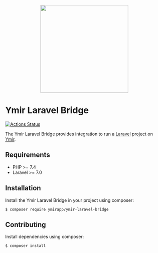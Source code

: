 <p align="center">
    <a href="https://ymirapp.com" target="_blank" align="center">
        <img src="https://cdn-std.droplr.net/files/acc_680806/69fc3k" width="280">
    </a>
</p>

# Ymir Laravel Bridge

[![Actions Status](https://github.com/ymirapp/laravel-bridge/workflows/Continuous%20Integration/badge.svg)](https://github.com/ymirapp/laravel-bridge/actions)

The Ymir Laravel Bridge provides integration to run a [Laravel][2] project on [Ymir][1].

## Requirements

 * PHP >= 7.4
 * Laravel >= 7.0

## Installation

Install the Ymir Laravel Bridge in your project using composer:

```
$ composer require ymirapp/ymir-laravel-bridge
```

## Contributing

Install dependencies using composer:

```console
$ composer install
```

[1]: https://ymirapp.com
[2]: https://laravel.com
